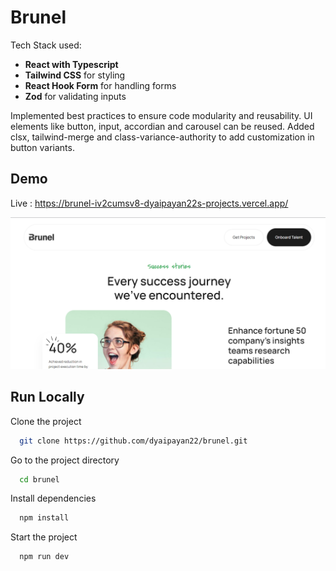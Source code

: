 # Brunel

Tech Stack used:

- **React with Typescript**
- **Tailwind CSS** for styling
- **React Hook Form** for handling forms
- **Zod** for validating inputs

Implemented best practices to ensure code modularity and reusability. UI elements like button, input, accordian and carousel can be reused. Added clsx, tailwind-merge and class-variance-authority to add customization in button variants.

## Demo

Live : https://brunel-iv2cumsv8-dyaipayan22s-projects.vercel.app/

![Preview](public/preview.png)

## Run Locally

Clone the project

```bash
  git clone https://github.com/dyaipayan22/brunel.git
```

Go to the project directory

```bash
  cd brunel
```

Install dependencies

```bash
  npm install
```

Start the project

```bash
  npm run dev
```
